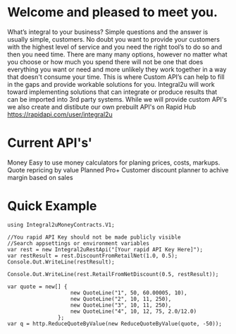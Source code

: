 # Welcome and pleased to meet you.
What’s integral to your business? Simple questions and the answer is usually simple, customers.
No doubt you want to provide your customers with the highest level of service and you need the right tool’s to do so and then you need time.
There are many many options, however no matter what you choose or how much you spend there will not be one that does everything you want or need and more unlikely they work together in a way that doesn't consume your time.
This is where Custom API’s can help to fill in the gaps and provide workable solutions for you.
Integral2u will work toward implementing solutions that can integrate or produce results that can be imported into 3rd party systems.
While we will provide custom API's we also create and distibute our own prebuilt API's on Rapid Hub https://rapidapi.com/user/integral2u

# Current API's'
Money
Easy to use money calculators for planing prices, costs, markups.
Quote repricing by value
Planned Pro+
Customer discount planner to achive margin based on sales


# Quick Example
```
using Integral2uMoneyContracts.V1;

//You rapid API Key should not be made publicly visible
//Search appsettings or environment variables
var rest = new Integral2uRestApi("[Your rapid API Key Here]");
var restResult = rest.DiscountFromRetailNet(1.0, 0.5);
Console.Out.WriteLine(restResult);

Console.Out.WriteLine(rest.RetailFromNetDiscount(0.5, restResult));

var quote = new[] {
                    new QuoteLine("1", 50, 60.00005, 10),
                    new QuoteLine("2", 10, 11, 250),
                    new QuoteLine("3", 10, 11, 250),
                    new QuoteLine("4", 10, 12, 75, 2.0/12.0)
                };
var q = http.ReduceQuoteByValue(new ReduceQuoteByValue(quote, -50));
```               
